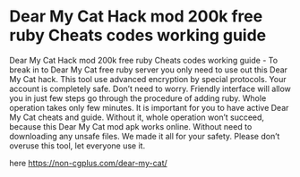# Dear My Cat Hack mod 200k free ruby Cheats codes working guide

Dear My Cat Hack mod 200k free ruby Cheats codes working guide - To break in to Dear My Cat free ruby server you only need to use out this Dear My Cat hack. This tool use advanced encryption by special protocols. Your account is completely safe. Don’t need to worry.  Friendly interface will allow you in just few steps go through the procedure of adding ruby.
Whole operation takes only few minutes. It is important for you to have active Dear My Cat cheats and guide. Without it, whole operation won’t succeed, because this Dear My Cat mod apk works online. Without need to downloading any unsafe files. We made it all for your safety. Please don’t overuse this tool, let everyone use it.

here https://non-cgplus.com/dear-my-cat/
